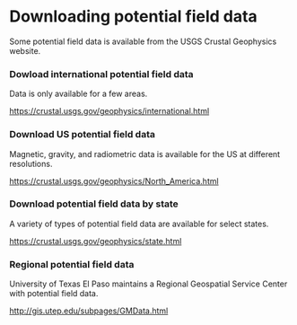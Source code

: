 # Downloading potential field data

Some potential field data is available from the USGS Crustal Geophysics website. 

### Dowload international potential field data

Data is only available for a few areas.

<https://crustal.usgs.gov/geophysics/international.html>

### Download US potential field data

Magnetic, gravity, and radiometric data is available for the US at different resolutions.

<https://crustal.usgs.gov/geophysics/North_America.html>

### Download potential field data by state

A variety of types of potential field data are available for select states.

<https://crustal.usgs.gov/geophysics/state.html>

### Regional potential field data

University of Texas El Paso maintains a Regional Geospatial Service Center with potential field data.

<http://gis.utep.edu/subpages/GMData.html>